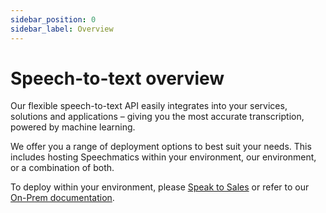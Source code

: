 ```yaml
---
sidebar_position: 0
sidebar_label: Overview
---
```


# Speech-to-text overview

Our flexible speech-to-text API easily integrates into your services, solutions and
applications – giving you the most accurate transcription, powered by machine learning.

We offer you a range of deployment options to best suit your needs. This includes hosting Speechmatics within your environment, our environment, or a combination of both.

To deploy within your environment, please [Speak to Sales](https://page.speechmatics.com/speak-to-sales.html) or refer to our [On-Prem documentation](/deployments/container/cpu-speech-to-text-container).